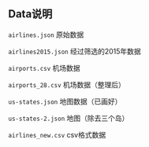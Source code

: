 ## Data说明  

`airlines.json` 原始数据

`airlines2015.json` 经过筛选的2015年数据

`airports.csv` 机场数据

`airports_28.csv` 机场数据（整理后）

`us-states.json` 地图数据（已画好）

`us-states-2.json` 地图（除去三个岛）

`airlines_new.csv` csv格式数据
